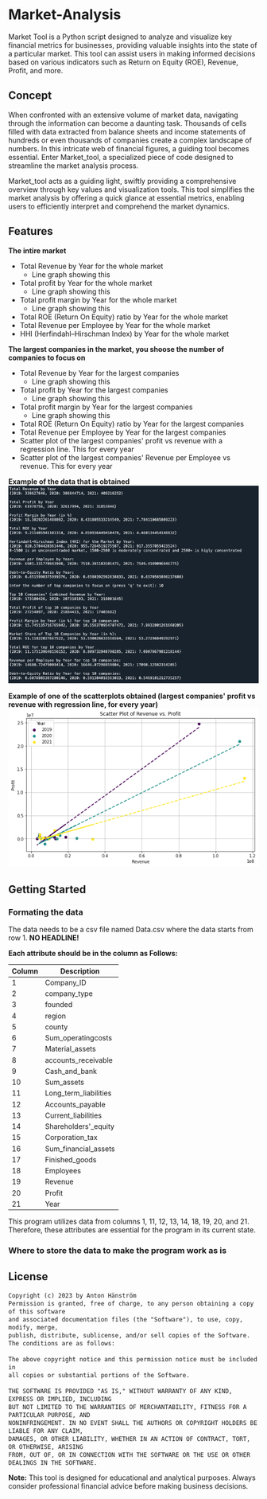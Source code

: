 # Market-Analysis
Market Tool is a Python script designed to analyze and visualize key financial metrics for businesses, providing valuable insights into the state of a particular market. This tool can assist users in making informed decisions based on various indicators such as Return on Equity (ROE), Revenue, Profit, and more.

## Concept
When confronted with an extensive volume of market data, navigating through the information can become a daunting task. Thousands of cells filled with data extracted from balance sheets and income statements of hundreds or even thousands of companies create a complex landscape of numbers. In this intricate web of financial figures, a guiding tool becomes essential. Enter Market_tool, a specialized piece of code designed to streamline the market analysis process.

Market_tool acts as a guiding light, swiftly providing a comprehensive overview through key values and visualization tools. This tool simplifies the market analysis by offering a quick glance at essential metrics, enabling users to efficiently interpret and comprehend the market dynamics.
## Features
**The intire market**
* Total Revenue by Year for the whole market
  * Line graph showing this
* Total profit by Year for the whole market
  * Line graph showing this 
* Total profit margin by Year for the whole market
  * Line graph showing this
* Total ROE (Return On Equity) ratio by Year for the whole market
* Total Revenue per Employee by Year for the whole market
* HHI (Herfindahl–Hirschman Index) by Year for the whole market

**The largest companies in the market, you shoose the number of companies to focus on**
* Total Revenue by Year for the largest companies
  * Line graph showing this
* Total profit by Year for the largest companies
  * Line graph showing this
* Total profit margin by Year for the largest companies
  * Line graph showing this
* Total ROE (Return On Equity) ratio by Year for the largest companies
* Total Revenue per Employee by Year for the largest companies
* Scatter plot of the largest companies' profit vs revenue with a regression line. This for every year
* Scatter plot of the largest companies' Revenue per Employee vs revenue. This for every year

**Example of the data that is obtained**
![result_text](images/img_01.png)

**Example of one of the scatterplots obtained (largest companies' profit vs revenue with regression line, for every year)**
![plot2](images/img_03.png)

## Getting Started

### Formating the data
The data needs to be a csv file named Data.csv where the data starts from row 1. **NO HEADLINE!**

**Each attribute should be in the column as Follows:**

| Column | Description                |
|--------|----------------------------|
| 1      | Company_ID                 |
| 2      | company_type               |
| 3      | founded                    |
| 4      | region                     |
| 5      | county                     |
| 6      | Sum_operatingcosts         |
| 7      | Material_assets            |
| 8      | accounts_receivable        |
| 9      | Cash_and_bank              |
| 10     | Sum_assets                 |
| 11     | Long_term_liabilities      |
| 12     | Accounts_payable           |
| 13     | Current_liabilities        |
| 14     | Shareholders'_equity       |
| 15     | Corporation_tax            |
| 16     | Sum_financial_assets       |
| 17     | Finished_goods             |
| 18     | Employees                  |
| 19     | Revenue                    |
| 20     | Profit                     |
| 21     | Year                       |

This program utilizes data from columns 1, 11, 12, 13, 14, 18, 19, 20, and 21. Therefore, these attributes are essential for the program in its current state.

### Where to store the data to make the program work as is

## License
```
Copyright (c) 2023 by Anton Hänström
Permission is granted, free of charge, to any person obtaining a copy of this software
and associated documentation files (the "Software"), to use, copy, modify, merge,
publish, distribute, sublicense, and/or sell copies of the Software. The conditions are as follows:

The above copyright notice and this permission notice must be included in
all copies or substantial portions of the Software.

THE SOFTWARE IS PROVIDED "AS IS," WITHOUT WARRANTY OF ANY KIND, EXPRESS OR IMPLIED, INCLUDING
BUT NOT LIMITED TO THE WARRANTIES OF MERCHANTABILITY, FITNESS FOR A PARTICULAR PURPOSE, AND
NONINFRINGEMENT. IN NO EVENT SHALL THE AUTHORS OR COPYRIGHT HOLDERS BE LIABLE FOR ANY CLAIM,
DAMAGES, OR OTHER LIABILITY, WHETHER IN AN ACTION OF CONTRACT, TORT, OR OTHERWISE, ARISING
FROM, OUT OF, OR IN CONNECTION WITH THE SOFTWARE OR THE USE OR OTHER DEALINGS IN THE SOFTWARE.
```

**Note:** This tool is designed for educational and analytical purposes. Always consider professional financial advice before making business decisions.
